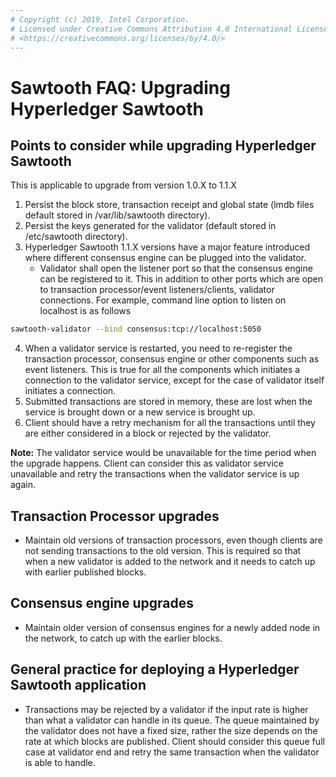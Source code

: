 ```yaml
---
# Copyright (c) 2019, Intel Corporation.
# Licensed under Creative Commons Attribution 4.0 International License 
# <https://creativecommons.org/licenses/by/4.0/>
---
```


# Sawtooth FAQ: Upgrading Hyperledger Sawtooth

## Points to consider while upgrading Hyperledger Sawtooth

This is applicable to upgrade from version 1.0.X to 1.1.X

1.  Persist the block store, transaction receipt and global state (lmdb
    files default stored in /var/lib/sawtooth directory).
2.  Persist the keys generated for the validator (default stored in
    /etc/sawtooth directory).
3.  Hyperledger Sawtooth 1.1.X versions have a major feature introduced
    where different consensus engine can be plugged into the validator.
    -   Validator shall open the listener port so that the consensus
        engine can be registered to it. This in addition to other ports
        which are open to transaction processor/event listeners/clients,
        validator connections. For example, command line option to
        listen on localhost is as follows

``` sh
sawtooth-validator --bind consensus:tcp://localhost:5050
```

4.  When a validator service is restarted, you need to re-register the
    transaction processor, consensus engine or other components such as
    event listeners. This is true for all the components which initiates
    a connection to the validator service, except for the case of
    validator itself initiates a connection.
5.  Submitted transactions are stored in memory, these are lost when the
    service is brought down or a new service is brought up.
6.  Client should have a retry mechanism for all the transactions until
    they are either considered in a block or rejected by the validator.

**Note:** The validator service would be unavailable for the time period
when the upgrade happens. Client can consider this as validator service
unavailable and retry the transactions when the validator service is up
again.

## Transaction Processor upgrades

-   Maintain old versions of transaction processors, even though clients
    are not sending transactions to the old version. This is required so
    that when a new validator is added to the network and it needs to
    catch up with earlier published blocks.

## Consensus engine upgrades

-   Maintain older version of consensus engines for a newly added node
    in the network, to catch up with the earlier blocks.

## General practice for deploying a Hyperledger Sawtooth application

-   Transactions may be rejected by a validator if the input rate is
    higher than what a validator can handle in its queue. The queue
    maintained by the validator does not have a fixed size, rather the
    size depends on the rate at which blocks are published. Client
    should consider this queue full case at validator end and retry the
    same transaction when the validator is able to handle.
